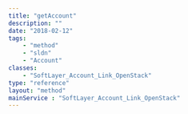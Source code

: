 ```yaml
---
title: "getAccount"
description: ""
date: "2018-02-12"
tags:
    - "method"
    - "sldn"
    - "Account"
classes:
    - "SoftLayer_Account_Link_OpenStack"
type: "reference"
layout: "method"
mainService : "SoftLayer_Account_Link_OpenStack"
---
```

